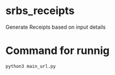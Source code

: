 # srbs_receipts
Generate Receipts based on input details

# Command for runnig
    python3 main_url.py
